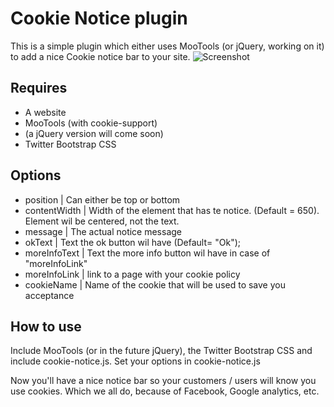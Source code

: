 Cookie Notice plugin
====================

This is a simple plugin which either uses MooTools (or jQuery, working on it) to add a nice Cookie notice bar to your site. 
![Screenshot](http://disain.nl/images/cookie-notice.png)

Requires
----------

* A website
* MooTools (with cookie-support)
* (a jQuery version will come soon)
* Twitter Bootstrap CSS

Options
-------
* position | Can either be top or bottom
* contentWidth | Width of the element that has te notice. (Default = 650). Element wil be centered, not the text.
* message | The actual notice message
* okText | Text the ok button wil have (Default= "Ok");
* moreInfoText | Text the more info button wil have in case of "moreInfoLink"
* moreInfoLink | link to a page with your cookie policy
* cookieName | Name of the cookie that will be used to save you acceptance

How to use
----------
Include MooTools (or in the future jQuery), the Twitter Bootstrap CSS and include cookie-notice.js. Set your options in cookie-notice.js 

Now you'll have a nice notice bar so your customers / users will know you use cookies. Which we all do, because of Facebook, Google analytics, etc.




